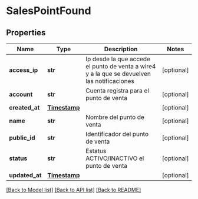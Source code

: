 # SalesPointFound

## Properties
Name | Type | Description | Notes
------------ | ------------- | ------------- | -------------
**access_ip** | **str** | Ip desde la que accede el punto de venta a wire4 y a la que se devuelven las notificaciones | [optional] 
**account** | **str** | Cuenta registra para el punto de venta | [optional] 
**created_at** | [**Timestamp**](Timestamp.md) |  | [optional] 
**name** | **str** | Nombre del punto de venta | [optional] 
**public_id** | **str** | Identificador del punto de venta | [optional] 
**status** | **str** | Estatus ACTIVO/INACTIVO el punto de venta | [optional] 
**updated_at** | [**Timestamp**](Timestamp.md) |  | [optional] 

[[Back to Model list]](../README.md#documentation-for-models) [[Back to API list]](../README.md#documentation-for-api-endpoints) [[Back to README]](../README.md)

